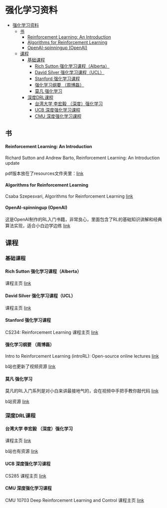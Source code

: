 # 强化学习资料

<!-- TOC -->

- [强化学习资料](#强化学习资料)
  - [书](#书)
      - [Reinforcement Learning: An Introduction](#reinforcement-learning-an-introduction)
      - [Algorithms for Reinforcement Learning](#algorithms-for-reinforcement-learning)
      - [OpenAI-spinningup (OpenAI)](#openai-spinningup-openai)
  - [课程](#课程)
    - [基础课程](#基础课程)
      - [Rich Sutton 强化学习课程（Alberta）](#rich-sutton-强化学习课程alberta)
      - [David Silver 强化学习课程（UCL）](#david-silver-强化学习课程ucl)
      - [Stanford 强化学习课程](#stanford-强化学习课程)
      - [强化学习纲要 （周博磊）](#强化学习纲要-周博磊)
      - [莫凡 强化学习](#莫凡-强化学习)
    - [深度DRL课程](#深度drl课程)
      - [台湾大学 李宏毅 （深度）强化学习](#台湾大学-李宏毅-深度强化学习)
      - [UCB 深度强化学习课程](#ucb-深度强化学习课程)
      - [CMU 深度强化学习课程](#cmu-深度强化学习课程)

<!-- /TOC -->

## 书

#### Reinforcement Learning: An Introduction

Richard Sutton and Andrew Barto, Reinforcement Learning: An Introduction update 

pdf版本放在了resources文件夹里：[link](../Resources/RL/Sutton%20and%20Barto%20-%20Reinforcement%20Learning%20An%20Introduction.pdf)

#### Algorithms for Reinforcement Learning

Csaba Szepesvari, Algorithms for Reinforcement Learning [link](https://sites.ualberta.ca/~szepesva/papers/RLAlgsInMDPs.pdf)

#### OpenAI-spinningup (OpenAI)

这是OpenAI制作的RL入门书籍，非常良心，里面包含了RL的基础知识讲解和经典算法实现，适合小白边学边练 [link](https://spinningup.openai.com/en/latest/index.html)

## 课程

### 基础课程

#### Rich Sutton 强化学习课程（Alberta）

课程主页 [link](http://incompleteideas.net/rlai.cs.ualberta.ca/RLAI/RLAIcourse/RLAIcourse2006.html)

#### David Silver 强化学习课程（UCL）

课程主页 [link](https://www.davidsilver.uk/teaching/)

#### Stanford 强化学习课程

CS234: Reinforcement Learning 课程主页 [link](http://web.stanford.edu/class/cs234/modules.html)

#### 强化学习纲要 （周博磊）

Intro to Reinforcement Learning (introRL): Open-source online lectures [link](https://github.com/zhoubolei/introRL)

b站也更新了视频资源 [link](https://space.bilibili.com/511221970/channel/seriesdetail?sid=764099&ctype=0)

#### 莫凡 强化学习

莫凡的RL入门系列是对小白来讲最接地气的，会在视频中手把手教你敲代码 [link](https://mofanpy.com/tutorials/machine-learning/reinforcement-learning/)

b站资源 [link](https://www.bilibili.com/video/BV13W411Y75P?spm_id_from=333.999.0.0)

### 深度DRL课程

#### 台湾大学 李宏毅 （深度）强化学习

课程主页 [link](https://speech.ee.ntu.edu.tw/~hylee/index.php)

b站也有资源 [link](https://www.bilibili.com/video/av24724071?from=search&seid=14814651069494196110)

#### UCB 深度强化学习课程

CS285 课程主页 [link](http://rail.eecs.berkeley.edu/deeprlcourse/)

#### CMU 深度强化学习课程

CMU 10703 Deep Reinforcement Learning and Control 课程主页 [link](https://www.andrew.cmu.edu/course/10-703/)
